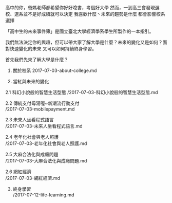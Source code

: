 高中的你，爸媽老師都希望你好好唸書，考個好大學
然而，一到高三會發現選校、選系並不是好成績就可以決定
我喜歡什麼丶未來的趨勢是什麼
都會影響校系選擇

「高中生的未來事件簿」是國立臺北大學經濟學系學生所製作的一本指引。

我們無法決定你的興趣，但可以帶大家了解大學是什麼？未來的變化又是如何？面對快速變化的未來
又可以如何持續終身學習。

首先我們先來了解大學是什麼？

1. 關於校系
2017-07-03-about-college.md

2. 當紅與未來的變化

  2.1 科幻小說般的智慧生活型態
  /2017-07-03-科幻小說般的智慧生活型態.md

  2.2 傳統支付母湯喔~新潮流行動支付  
  /2017-07-03-mobilepayment.md

  2.3 未來人坐看程式語言  
  /2017-07-03-未來人坐看程式語言.md

  2.4 老年化社會與老人照護  
  /2017-07-03-老年化社會與老人照護.md

  2.5 大麻合法化與成癮問題  
  /2017-07-03-大麻合法化與成癮問題.md

  2.6 網紅經濟  
  /2017-07-03-網紅經濟.md

3. 終身學習  
/2017-07-12-life-learning.md
